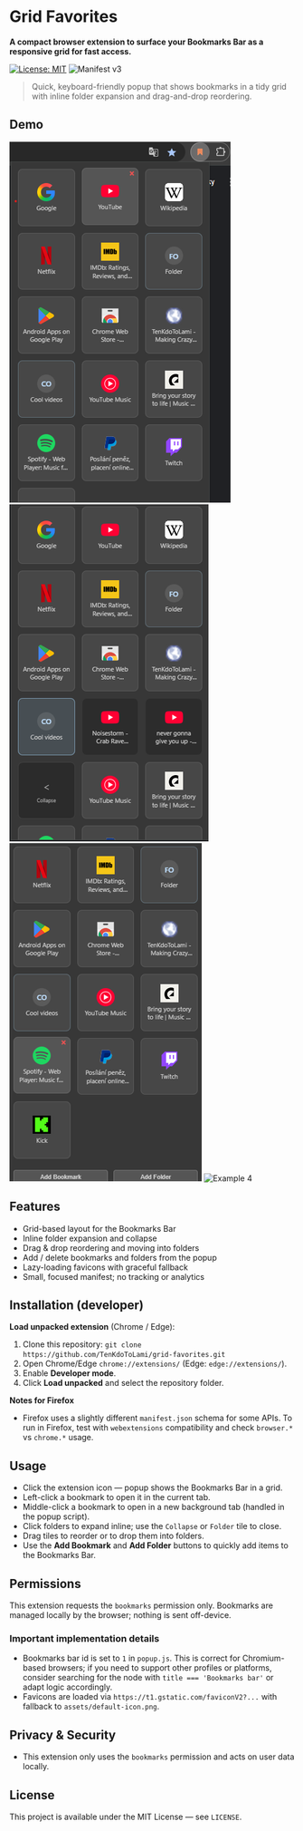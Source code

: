 # Grid Favorites

**A compact browser extension to surface your Bookmarks Bar as a responsive grid for fast access.**

[![License: MIT](https://img.shields.io/badge/license-MIT-blue.svg)](./LICENSE) ![Manifest v3](https://img.shields.io/badge/manifest-v3-lightgrey)

> Quick, keyboard-friendly popup that shows bookmarks in a tidy grid with inline folder expansion and drag-and-drop reordering.

## Demo

![Example 1](assets/example-1.png)
![Example 2](assets/example-2.png)
![Example 3](assets/example-3.png)
![Example 4](assets/example-4.gif)


## Features

- Grid-based layout for the Bookmarks Bar
- Inline folder expansion and collapse
- Drag & drop reordering and moving into folders
- Add / delete bookmarks and folders from the popup
- Lazy-loading favicons with graceful fallback
- Small, focused manifest; no tracking or analytics

## Installation (developer)

**Load unpacked extension** (Chrome / Edge):

1. Clone this repository: `git clone https://github.com/TenKdoToLami/grid-favorites.git`
2. Open Chrome/Edge `chrome://extensions/` (Edge: `edge://extensions/`).
3. Enable **Developer mode**.
4. Click **Load unpacked** and select the repository folder.

**Notes for Firefox**

- Firefox uses a slightly different `manifest.json` schema for some APIs. To run in Firefox, test with `webextensions` compatibility and check `browser.*` vs `chrome.*` usage.

## Usage

- Click the extension icon — popup shows the Bookmarks Bar in a grid.
- Left-click a bookmark to open it in the current tab.
- Middle-click a bookmark to open in a new background tab (handled in the popup script).
- Click folders to expand inline; use the `Collapse` or `Folder` tile to close.
- Drag tiles to reorder or to drop them into folders.
- Use the **Add Bookmark** and **Add Folder** buttons to quickly add items to the Bookmarks Bar.

## Permissions

This extension requests the `bookmarks` permission only. Bookmarks are managed locally by the browser; nothing is sent off-device.


### Important implementation details

- Bookmarks bar id is set to `1` in `popup.js`. This is correct for Chromium-based browsers; if you need to support other profiles or platforms, consider searching for the node with `title === 'Bookmarks bar'` or adapt logic accordingly.
- Favicons are loaded via `https://t1.gstatic.com/faviconV2?...` with fallback to `assets/default-icon.png`.


## Privacy & Security

- This extension only uses the `bookmarks` permission and acts on user data locally.

## License

This project is available under the MIT License — see `LICENSE`.


